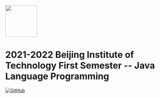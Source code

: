 <img src="https://www.emojidaquan.com/Uploads/image/202105/1621219923545111.gif" width="100" height="100" alt=""/>

# 2021-2022 Beijing Institute of Technology First Semester -- Java Language Programming
<a href="https://github.com/SeeChen/java_Language_Programming/blob/main/LICENSE">![GitHub](https://img.shields.io/github/license/SeeChen/java_Language_Programming?color=%231aa260&label=LICENSE)</a>

